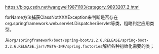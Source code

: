 <https://blog.csdn.net/wangwei19871103/category_9893207_2.html>

forName方法捕获ClassNotXXXException来判断是否存在org.springframework.web.servlet.DispatcherServlet等类，粗略判定应用类型。



从`org/springframework/boot/spring-boot/2.2.6.RELEASE/spring-boot-2.2.6.RELEASE.jar!/META-INF/spring.factories`解析各种初始化需要的类；